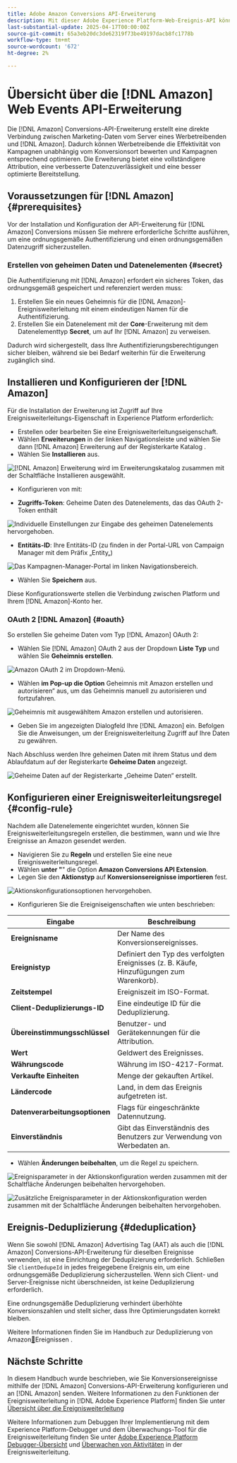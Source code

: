 ```yaml
---
title: Adobe Amazon Conversions API-Erweiterung
description: Mit dieser Adobe Experience Platform-Web-Ereignis-API können Sie Website-Interaktionen direkt mit Amazon teilen.
last-substantial-update: 2025-04-17T00:00:00Z
source-git-commit: 65a3eb20dc3de62319f73be49197dacb8fc1778b
workflow-type: tm+mt
source-wordcount: '672'
ht-degree: 2%

---
```


# Übersicht über die [!DNL Amazon] Web Events API-Erweiterung

Die [!DNL Amazon] Conversions-API-Erweiterung erstellt eine direkte Verbindung zwischen Marketing-Daten vom Server eines Werbetreibenden und [!DNL Amazon]. Dadurch können Werbetreibende die Effektivität von Kampagnen unabhängig vom Konversionsort bewerten und Kampagnen entsprechend optimieren. Die Erweiterung bietet eine vollständigere Attribution, eine verbesserte Datenzuverlässigkeit und eine besser optimierte Bereitstellung.

## Voraussetzungen für [!DNL Amazon] {#prerequisites}

Vor der Installation und Konfiguration der API-Erweiterung für [!DNL Amazon] Conversions müssen Sie mehrere erforderliche Schritte ausführen, um eine ordnungsgemäße Authentifizierung und einen ordnungsgemäßen Datenzugriff sicherzustellen.

### Erstellen von geheimen Daten und Datenelementen {#secret}

Die Authentifizierung mit [!DNL Amazon] erfordert ein sicheres Token, das ordnungsgemäß gespeichert und referenziert werden muss:

1. Erstellen Sie ein neues Geheimnis für die [!DNL Amazon]-Ereignisweiterleitung mit einem eindeutigen Namen für die Authentifizierung.
2. Erstellen Sie ein Datenelement mit der **Core**-Erweiterung mit dem Datenelementtyp **Secret**, um auf Ihr [!DNL Amazon] zu verweisen.

Dadurch wird sichergestellt, dass Ihre Authentifizierungsberechtigungen sicher bleiben, während sie bei Bedarf weiterhin für die Erweiterung zugänglich sind.

## Installieren und Konfigurieren der [!DNL Amazon]

Für die Installation der Erweiterung ist Zugriff auf Ihre Ereignisweiterleitungs-Eigenschaft in Experience Platform erforderlich:

- Erstellen oder bearbeiten Sie eine Ereignisweiterleitungseigenschaft.
- Wählen **Erweiterungen** in der linken Navigationsleiste und wählen Sie dann [!DNL Amazon] Erweiterung auf der Registerkarte Katalog .
- Wählen Sie **Installieren** aus.

![[!DNL Amazon] Erweiterung wird im Erweiterungskatalog zusammen mit der Schaltfläche Installieren ausgewählt.](../../../images/extensions/server/amazon/amazon-extension.png)

- Konfigurieren von mit:

- **Zugriffs-Token**: Geheime Daten des Datenelements, das das OAuth 2-Token enthält

![Individuelle Einstellungen zur Eingabe des geheimen Datenelements hervorgehoben.](../../../images/extensions/server/amazon/2.png)

- **Entitäts-ID**: Ihre Entitäts-ID (zu finden in der Portal-URL von Campaign Manager mit dem Präfix „Entity„)

![Das Kampagnen-Manager-Portal im linken Navigationsbereich.](../../../images/extensions/server/amazon/3.png)

- Wählen Sie **Speichern** aus.

Diese Konfigurationswerte stellen die Verbindung zwischen Platform und Ihrem [!DNL Amazon]-Konto her.

### OAuth 2 [!DNL Amazon] {#oauth}

So erstellen Sie geheime Daten vom Typ [!DNL Amazon] OAuth 2:

- Wählen Sie [!DNL Amazon] OAuth 2 aus der Dropdown **Liste Typ** und wählen Sie **Geheimnis erstellen**.

![Amazon OAuth 2 im Dropdown-Menü.](../../../images/extensions/server/amazon/Oauth.png)

- Wählen **im Pop-up die Option** Geheimnis mit Amazon erstellen und autorisieren“ aus, um das Geheimnis manuell zu autorisieren und fortzufahren.

![Geheimnis mit ausgewähltem Amazon erstellen und autorisieren.](../../../images/extensions/server/amazon/Oauth.1.png)

- Geben Sie im angezeigten Dialogfeld Ihre [!DNL Amazon] ein. Befolgen Sie die Anweisungen, um der Ereignisweiterleitung Zugriff auf Ihre Daten zu gewähren.

Nach Abschluss werden Ihre geheimen Daten mit ihrem Status und dem Ablaufdatum auf der Registerkarte **Geheime Daten** angezeigt.

![Geheime Daten auf der Registerkarte „Geheime Daten“ erstellt.](../../../images/extensions/server/amazon/Oauth.2.png)

## Konfigurieren einer Ereignisweiterleitungsregel {#config-rule}

Nachdem alle Datenelemente eingerichtet wurden, können Sie Ereignisweiterleitungsregeln erstellen, die bestimmen, wann und wie Ihre Ereignisse an Amazon gesendet werden.

- Navigieren Sie zu **Regeln** und erstellen Sie eine neue Ereignisweiterleitungsregel.
- Wählen **unter &quot;**&quot; die Option **Amazon Conversions API Extension**.
- Legen Sie den **Aktionstyp** auf **Konversionsereignisse importieren** fest.

![Aktionskonfigurationsoptionen hervorgehoben.](../../../images/extensions/server/amazon/4.png)

- Konfigurieren Sie die Ereigniseigenschaften wie unten beschrieben:

| Eingabe | Beschreibung |
| --- | --- |
| **Ereignisname** | Der Name des Konversionsereignisses. |
| **Ereignistyp** | Definiert den Typ des verfolgten Ereignisses (z. B. Käufe, Hinzufügungen zum Warenkorb). |
| **Zeitstempel** | Ereigniszeit im ISO-Format. |
| **Client-Deduplizierungs-ID** | Eine eindeutige ID für die Deduplizierung. |
| **Übereinstimmungsschlüssel** | Benutzer- und Gerätekennungen für die Attribution. |
| **Wert** | Geldwert des Ereignisses. |
| **Währungscode** | Währung im ISO-4217-Format. |
| **Verkaufte Einheiten** | Menge der gekauften Artikel. |
| **Ländercode** | Land, in dem das Ereignis aufgetreten ist. |
| **Datenverarbeitungsoptionen** | Flags für eingeschränkte Datennutzung. |
| **Einverständnis** | Gibt das Einverständnis des Benutzers zur Verwendung von Werbedaten an. |

- Wählen **Änderungen beibehalten**, um die Regel zu speichern.

![Ereignisparameter in der Aktionskonfiguration werden zusammen mit der Schaltfläche Änderungen beibehalten hervorgehoben.](../../../images/extensions/server/amazon/5.png)

![Zusätzliche Ereignisparameter in der Aktionskonfiguration werden zusammen mit der Schaltfläche Änderungen beibehalten hervorgehoben.](../../../images/extensions/server/amazon/6.png)

## Ereignis-Deduplizierung {#deduplication}

Wenn Sie sowohl [!DNL Amazon] Advertising Tag (AAT) als auch die [!DNL Amazon] Conversions-API-Erweiterung für dieselben Ereignisse verwenden, ist eine Einrichtung der Deduplizierung erforderlich. Schließen Sie `clientDedupeId` in jedes freigegebene Ereignis ein, um eine ordnungsgemäße Deduplizierung sicherzustellen.
Wenn sich Client- und Server-Ereignisse nicht überschneiden, ist keine Deduplizierung erforderlich.

Eine ordnungsgemäße Deduplizierung verhindert überhöhte Konversionszahlen und stellt sicher, dass Ihre Optimierungsdaten korrekt bleiben.

Weitere Informationen finden Sie im Handbuch zur Deduplizierung von Amazon[&#128279;](https://advertising.amazon.com/)Ereignissen .

## Nächste Schritte

In diesem Handbuch wurde beschrieben, wie Sie Konversionsereignisse mithilfe der [!DNL Amazon] Conversions-API-Erweiterung konfigurieren und an [!DNL Amazon] senden. Weitere Informationen zu den Funktionen der Ereignisweiterleitung in [!DNL Adobe Experience Platform] finden Sie unter [Übersicht über die Ereignisweiterleitung](../../../ui/event-forwarding/overview.md)

Weitere Informationen zum Debuggen Ihrer Implementierung mit dem Experience Platform-Debugger und dem Überwachungs-Tool für die Ereignisweiterleitung finden Sie unter [Adobe Experience Platform Debugger-Übersicht](https://experienceleague.adobe.com/en/docs/experience-platform/debugger/home) und [Überwachen von Aktivitäten](https://experienceleague.adobe.com/en/docs/experience-platform/tags/event-forwarding/monitoring) in der Ereignisweiterleitung.